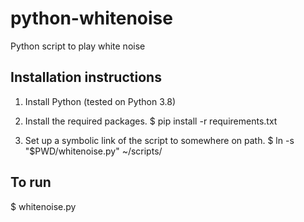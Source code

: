 # python-whitenoise
Python script to play white noise

## Installation instructions
1. Install Python (tested on Python 3.8)

2. Install the required packages.
$ pip install -r requirements.txt

3. Set up a symbolic link of the script to somewhere on path.
$ ln -s "$PWD/whitenoise.py" ~/scripts/

## To run
$ whitenoise.py